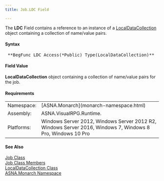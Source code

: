 ```yaml
---
title: Job.LDC Field

---
```


The **LDC** Field contains a reference to an instance of a [ LocalDataCollection](local-data-collection-class.html) object containing a collection of name/value pairs.

#### Syntax
<pre class="prettyprint"> **BegFunc LDC Access(*Public) Type(LocalDataCollection)**       </pre>

#### Field Value
**LocalDataCollection** object containing a collection of name/value pairs for the job.
<!-- start -->

#### Requirements
<table class="dttable" cellspacing="0" cellpadding="4" width="60%">
           <colgroup>
            <col width="15%" style="font-weight:bold" />
            <col width="85%" />
          </colgroup>
          <tr>
            <td>Namespace:</td>
            <td>[ASNA.Monarch](monarch-namespace.html)</td>
          </tr>
          <tr>
            <td>Assembly:</td>
            <td>ASNA.VisualRPG.Runtime.</td>
          </tr>
         <tr>
            <td>Platforms:</td>
            <td>Windows Server 2012, Windows Server 2012 R2, Windows Server 2016, Windows 7, Windows 8 Pro, Windows 10 Pro</td>
         </tr>
</table>

<!-- end -->

#### See Also
[Job Class](job-class.html) <br /> [Job Class Members](job-members.html) <br /> [ LocalDataCollection Class](local-data-collection-class.html) <br /> [ASNA.Monarch Namespace](monarch-namespace.html) 
